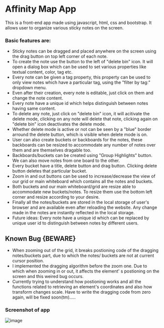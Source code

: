 
# Affinity Map App
This is a front-end app made using javascript, html, css and bootstrap. It allows user to organize various sticky notes on the screen.

### Basic features are:
- Sticky notes can be dragged and placed anywhere on the screen using the drag button on top left corner of each note.
- To create the note use the button to the left of "delete bin" icon. It will open a dialog box which can be used to set various properties like textual content, color, tag etc.
- Every note can be given a tag property, this property can be used to only view notes which have a particular tag, using the "filter by tag:" dropdown menu. 
- Even after their creation, every note is editable, just click on them and change the note content.
- Every note have a unique id which helps distinguish between notes having same content.
- To delete any note, just click on "delete bin" icon, it will acitivate the delete mode, clicking on any note will delete that note, clicking again on "delete bin" icon deactivates the delete mode.
- Whether delete mode is active or not can be seen by a "blue" border arround the delete button, which is visible when delete mode is on.
- User can also create buckets or backboards for the notes, these backboards can be resized to accommodate any number of notes over them and are themselves dragable too.
- Backboards/buckets can be created using "Group Highlights" button. We can also move notes from one board to the other.
- Every bucket have a title, delete button and drag button. Clicking delete button deletes that particular bucket.
- Zoom in and out buttons can be used to increase/decrease the view of our grid or main whiteboard which contains all the notes and buckets. 
- Both buckets and our main whiteboard/grid are resize able to accommodate new buckets/notes. To resize them use the bottom left corner and resize according to your desire.
- Finally all the notes/buckets are stored in the local storage of user's browser and are available even after reloading the website. Any change made in the notes are instantly reflected in the local storage.
- Future ideas: Every note have a unique id which can be replaced by unique user id to distinguish between notes by different users.

## Known Bug {BEWARE}
- When zooming out of the grid, it breaks postioning code of the dragging notes/buckets part, due to which the notes/ buckets are not at current cursor position.
- I implemented the dragging algorithm before the zoom one. Due to which when zooming in or out, it affects the element' s postioning on the screen and this weired bug occurs.
- Currently trying to understand how postioning works and all the functions related to retrieving an element's coordinates and also how transform changes scale. Have to write the dragging code from zero again, will be fixed soon(tm).....

### Screenshot of app
![image](https://user-images.githubusercontent.com/64087434/129306881-fceccf18-fe17-4fa3-9572-cb8879e11873.png)
